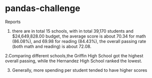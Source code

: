 # pandas-challenge

Reports 

1. there are in total 15 schools, with in total 39,170 students and $24,649,828.00 budget, the average score is about 70.34 for math (86.08%), and 
69.98 for reading (84.43%), the overall passing rate (both math and reading) is about 72.08.

2.Comparing different schools,the Griffin High School got the highest overall passing, while the Hernandez High School ranked the lowest.

3. Generally, more spending per student tended to have higher scores 
